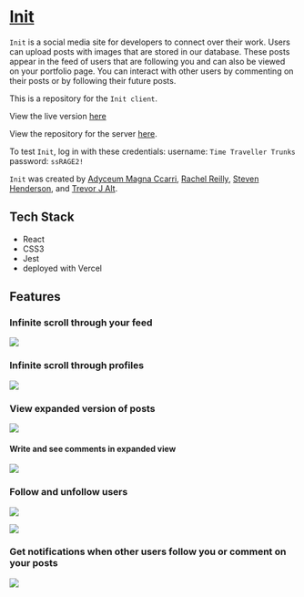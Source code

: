 # [Init](https://init-blush.vercel.app/)

`Init` is a social media site for developers to connect over their work. Users can upload posts with images that are stored in our database. These posts appear in the feed of users that are following you and can also be viewed on your portfolio page. You can interact with other users by commenting on their posts or by following their future posts.

This is a repository for the `Init client`.

View the live version [here](https://init-blush.vercel.app/)

View the repository for the server [here](https://github.com/trevorjalt/init-api).

To test `Init`, log in with these credentials:
username: `Time Traveller Trunks`
password: `ssRAGE2!`

`Init` was created by [Adyceum Magna Ccarri](https://github.com/i-MCcarri), [Rachel Reilly](https://github.com/Rachanastasia), [Steven Henderson](https://github.com/Hendoe), and [Trevor J Alt](https://github.com/trevorjalt).

## Tech Stack

- React
- CSS3
- Jest
- deployed with Vercel

## Features

### Infinite scroll through your feed

![](Screenshots/scroll.png)

### Infinite scroll through profiles

![](Screenshots/profile.png)

### View expanded version of posts

![](Screenshots/modal.png)

#### Write and see comments in expanded view

![](Screenshots/comments.png)

### Follow and unfollow users

![](Screenshots/following3.png)

![](Screenshots/following1.png)

### Get notifications when other users follow you or comment on your posts

![](Screenshots/activity.png)
